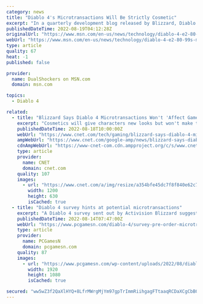 ```yaml
---
category: news
title: "Diablo 4's Microtransactions Will Be Strictly Cosmetic"
excerpt: "In a quarterly development blog released by Blizzard, Diablo 4 product director Kegan Clark outlined how the game will be monetised."
publishedDateTime: 2022-08-19T04:12:28Z
originalUrl: "https://www.msn.com/en-us/news/technology/diablo-4-e2-80-99s-microtransactions-will-be-strictly-cosmetic/ar-AA10PNg4"
webUrl: "https://www.msn.com/en-us/news/technology/diablo-4-e2-80-99s-microtransactions-will-be-strictly-cosmetic/ar-AA10PNg4"
type: article
quality: 67
heat: -1
published: false

provider:
  name: DualShockers on MSN.com
  domain: msn.com

topics:
  - Diablo 4

related:
  - title: "Blizzard Says Diablo 4 Microtransactions Won't 'Affect Gameplay'"
    excerpt: "Cosmetics will give characters new looks but won't make them more powerful. Diablo IV is set to launch sometime in 2023. On Thursday, developer Blizzard Entertainment unveiled its plans for the game's ..."
    publishedDateTime: 2022-08-18T10:00:00Z
    webUrl: "https://www.cnet.com/tech/gaming/blizzard-says-diablo-4-microtransactions-wont-affect-gameplay/"
    ampWebUrl: "https://www.cnet.com/google-amp/news/blizzard-says-diablo-4-microtransactions-wont-affect-gameplay/"
    cdnAmpWebUrl: "https://www-cnet-com.cdn.ampproject.org/c/s/www.cnet.com/google-amp/news/blizzard-says-diablo-4-microtransactions-wont-affect-gameplay/"
    type: article
    provider:
      name: CNET
      domain: cnet.com
    quality: 107
    images:
      - url: "https://www.cnet.com/a/img/resize/a354bfe45dc7f8f840e62c71d9070a52968186d9/2022/06/03/0b432133-a175-4f5a-9ccb-a7f1fc159b22/diablo-customize.jpg?auto=webp&fit=crop&height=630&width=1200"
        width: 1200
        height: 630
        isCached: true
  - title: "Diablo 4 survey hints at potential microtransactions"
    excerpt: "A Diablo 4 survey sent out by Activision Blizzard suggests some of the potential microtransactions and pre-order bonuses we might see in the upcoming RPG game ..."
    publishedDateTime: 2022-08-14T07:47:00Z
    webUrl: "https://www.pcgamesn.com/diablo-4/survey-pre-order-microtransactions"
    type: article
    provider:
      name: PCGamesN
      domain: pcgamesn.com
    quality: 87
    images:
      - url: "https://www.pcgamesn.com/wp-content/uploads/2022/08/diablo-4-survey-pre-order-microtransactions.jpg"
        width: 1920
        height: 1080
        isCached: true

secured: "ww5wZ3f2QaXlHYQ+8LfrMWrgMjYm97gpTrImmRiihgagFTtaaqRCDaXCgCbBGVa0CxgmdKtdYX6oZL9woF55SQLgQjpGq5lARiO0zJv/akmEmZSVk5EB74y9WhtCEWUy2yPQ8WZXP7GL6XQ91qbiSxBIkwZzGZAvmuUok4jsJmp1wSqraR7xNwlFR45CMs9BfUmWrRAxHxQVYjUp48QxQgf0BwR8WLuP5OEuPiJkGltpJ2fhrYa4C7z6IlreUtlVCHoYhzIMniijzxC3QMKLD7tJA9RXRESO/eORAy6Yo4sTqf9j4O8xrt8t28W5iKAZBcmSH4I/zpUuJVgpTrDamgQ35E55OQL6xLXPYeCJBeU=;w/DkUZuY/ZEDaZwboplpmg=="
---
```


